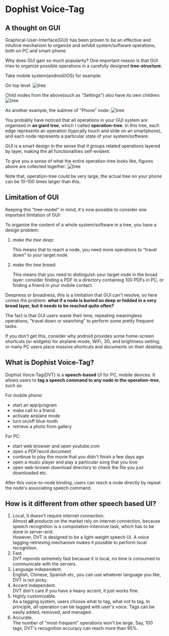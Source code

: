 Dophist Voice-Tag
===
A thought on GUI
---
Graphical-User-Interface(GUI) has been proven to be an effective and intuitive mechanism to organize and exhibit system/software operations, both on PC and smart-phone.

Why does GUI gain so much popularity?  One important reason is that GUI tries to organize possible operations in a carefully designed __tree-structure__.

Take mobile system(android/iOS) for example:

On top level:
![tree](https://raw.github.com/dophist/launcher/master/misc/toptree.png)


Child nodes from the above(such as "Settings") also have its own children:
![tree](https://raw.github.com/dophist/launcher/master/misc/midtree1.png)


As another example, the subtree of "Phone" node:
![tree](https://raw.github.com/dophist/launcher/master/misc/midtree2.png)

You probably have noticed that all operations in your GUI system are organised in __an giant tree__, which I called __operation-tree__.  In this tree, each edge represents an operation (typically touch and slide on an smartphone), and each node represents a particular state of your system/software.  

GUI is a smart design in the sense that it groups related operations layered by layer, making the all functionalities self-evident.  

To give you a sense of what the entire operation-tree looks like, figures above are collected together:
![tree](https://raw.github.com/dophist/launcher/master/misc/bigtree.png)

Note that, operation-tree could be very large, the actual tree on your phone can be 10-100 times larger than this.

Limitation of GUI
---
Keeping this "tree-model" in mind, it's now possible to consider one important limitation of GUI:

To organize the content of a whole system/software in a tree, you have a design problem:

1) _make the tree deep:_

    This means that to reach a node, you need more operations to "travel down" to your target node.

2) _make the tree broad:_

    This means that you need to distinguish your target node in the broad layer: consider finding a PDF in a directory containing 100 PDFs in PC, or finding a friend in your mobile contact.

Deepness or broadness, this is a limitation that GUI can't resolve, so here comes the problem:
__what if a node is buried so deep or hidded in a very broad layer, but it needs to be reached quite often?__

The fact is that GUI users waste their time, repeating meaningless operations, "travel down or searching" to perform some pretty frequent tasks.

If you don't get this, consider why android provides some home-screen shortcuts (or widgets) for airplane-mode, WiFi, 3G, and brightness setting; or many PC users place massive shortcuts and documents on their desktop.

What is Dophist Voice-Tag?
---
Dophist Voice-Tag(DVT) is a __speech-based__ UI for PC, mobile devices. It allows users to __tag a speech command to any node in the operation-tree__, such as:

For mobile phone:
* start an app/program
* make call to a friend
* activate airplane mode
* turn on/off blue-tooth
* retrieve a photo from gallery

For PC:
* start web browser and open youtube.com
* open a PDF/word document
* continue to play the movie that you didn't finish a few days ago
* open a music player and play a particular song that you love
* open web-brower download directory to check the file you just downloaded
etc.

After this voice-to-node binding, users can reach a node directly by repeat the node's associating speech command.

How is it different from other speech based UI?
---
1. Local, it doesn't require internet connection.  
    Almost __all__ products on the market rely on internet connection, because speech recognition is a computation-intensive task, which has to be done in server-end.  
    However, DVT is designed to be a light-weight speech UI.  A voice tagging-retrieving mechanism makes it possible to perform local recognition.
2. Fast.  
    DVT reponds extremely fast because it is local, no time is consumed to communicate with the servers.
3. Language independent.  
    English, Chinese, Spanish etc, you can use whatever language you like, DVT is not picky.
4. Accent independent.  
    DVT don't care if you have a heavy accent, it just works fine.
5. Highly customizable.  
    As a tagging system, users choose what to tag, what not to tag.  In principle, *all* operation can be tagged with user's voice.  Tags can be easily added, removed, and managed.
6. Accurate.  
    The number of "most-frequent" operations won't be large.  Say, 100 tags, DVT's recognition accuracy can reach more than 95%.
